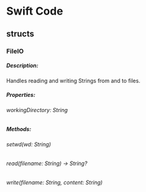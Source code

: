 # Swift Code

## structs

### FileIO

##### Description:

Handles reading and writing Strings from and to files.

##### Properties:

###### workingDirectory: String

##### Methods:

###### setwd(wd: String)

###### read(filename: String) -> String?

###### write(filename: String, content: String)
